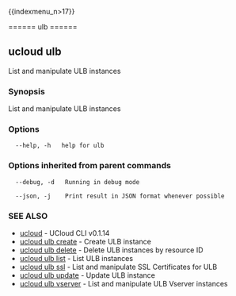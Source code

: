 {{indexmenu_n>17}}

====== ulb ======

## ucloud ulb

List and manipulate ULB instances

### Synopsis

List and manipulate ULB instances

### Options

```
  --help, -h   help for ulb 

```

### Options inherited from parent commands

```
  --debug, -d   Running in debug mode 

  --json, -j    Print result in JSON format whenever possible 

```

### SEE ALSO

* [ucloud](software/cli/cmd/ucloud)	 - UCloud CLI v0.1.14
* [ucloud ulb create](software/cli/cmd/ucloud/ulb/create)	 - Create ULB instance
* [ucloud ulb delete](software/cli/cmd/ucloud/ulb/delete)	 - Delete ULB instances by resource ID
* [ucloud ulb list](software/cli/cmd/ucloud/ulb/list)	 - List ULB instances
* [ucloud ulb ssl](software/cli/cmd/ucloud/ulb/ssl)	 - List and manipulate SSL Certificates for ULB
* [ucloud ulb update](software/cli/cmd/ucloud/ulb/update)	 - Update ULB instance
* [ucloud ulb vserver](software/cli/cmd/ucloud/ulb/vserver)	 - List and manipulate ULB Vserver instances

